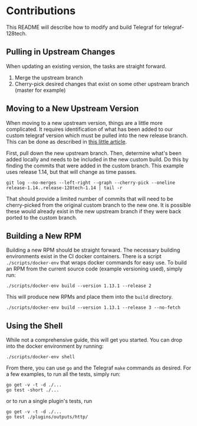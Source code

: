 # Contributions

This README will describe how to modify and build Telegraf for telegraf-128tech.

## Pulling in Upstream Changes

When updating an existing version, the tasks are straight forward.

1. Merge the upstream branch
2. Cherry-pick desired changes that exist on some other upstream branch (master for example)

## Moving to a New Upstream Version

When moving to a new upstream version, things are a little more complicated. It requires identification of what has been added to our custom telegraf version which must be pulled into the new release branch. This can be done as described in [this little article](https://til.hashrocket.com/posts/18139f4f20-list-different-commits-between-two-branches).

First, pull down the new upstream branch. Then, determine what's been added locally and needs to be included in the new custom build. Do this by finding the commits that were added in the custom branch. This example uses release 1.14, but that will change as time passes.

```
git log --no-merges --left-right --graph --cherry-pick --oneline release-1.14..release-128tech-1.14 | tail -r
```

That should provide a limited number of commits that will need to be cherry-picked from the original custom branch to the new one. It is possible these would already exist in the new upstream branch if they were back ported to the custom branch.

## Building a New RPM

Building a new RPM should be straight forward. The necessary building environments exist in the CI docker containers. There is a script `./scripts/docker-env` that wraps docker commands for easy use. To build an RPM from the current source code (example versioning used), simply run:

```
./scripts/docker-env build --version 1.13.1 --release 2
```

This will produce new RPMs and place them into the `build` directory.

```
./scripts/docker-env build --version 1.13.1 --release 3 --no-fetch
```

## Using the Shell

While not a comprehensive guide, this will get you started. You can drop into the docker environment by running:

```
./scripts/docker-env shell
```

From there, you can use `go` and the Telegraf `make` commands as desired. For a few examples, to run all the tests, simply run:

```
go get -v -t -d ./...
go test -short ./...
```

or to run a single plugin's tests, run

```
go get -v -t -d ./...
go test ./plugins/outputs/http/
```
